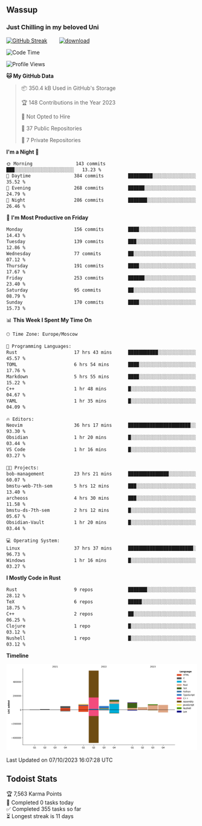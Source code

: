 ## Wassup 
### Just Chilling in my beloved Uni 

<!--
-->

[![GitHub Streak](http://github-readme-streak-stats.herokuapp.com?user=archeoss&theme=shades-of-purple&hide_border=true&date_format=j%20M%5B%20Y%5D)](https://git.io/streak-stats)&nbsp;&nbsp;&nbsp;&nbsp;&nbsp;&nbsp;&nbsp;&nbsp;[![download](https://user-images.githubusercontent.com/68448737/147796309-d8b65b1d-4dde-40d9-b03a-2b42aaa6cd43.jpeg)
](http://bmstu.ru/)

<!--START_SECTION:waka-->
![Code Time](http://img.shields.io/badge/Code%20Time-1%2C863%20hrs%2049%20mins-blue)

![Profile Views](http://img.shields.io/badge/Profile%20Views-7-blue)

**🐱 My GitHub Data** 

> 📦 350.4 kB Used in GitHub's Storage 
 > 
> 🏆 148 Contributions in the Year 2023
 > 
> 🚫 Not Opted to Hire
 > 
> 📜 37 Public Repositories 
 > 
> 🔑 7 Private Repositories 
 > 
**I'm a Night 🦉** 

```text
🌞 Morning                143 commits         ███░░░░░░░░░░░░░░░░░░░░░░   13.23 % 
🌆 Daytime                384 commits         █████████░░░░░░░░░░░░░░░░   35.52 % 
🌃 Evening                268 commits         ██████░░░░░░░░░░░░░░░░░░░   24.79 % 
🌙 Night                  286 commits         ███████░░░░░░░░░░░░░░░░░░   26.46 % 
```
📅 **I'm Most Productive on Friday** 

```text
Monday                   156 commits         ████░░░░░░░░░░░░░░░░░░░░░   14.43 % 
Tuesday                  139 commits         ███░░░░░░░░░░░░░░░░░░░░░░   12.86 % 
Wednesday                77 commits          ██░░░░░░░░░░░░░░░░░░░░░░░   07.12 % 
Thursday                 191 commits         ████░░░░░░░░░░░░░░░░░░░░░   17.67 % 
Friday                   253 commits         ██████░░░░░░░░░░░░░░░░░░░   23.40 % 
Saturday                 95 commits          ██░░░░░░░░░░░░░░░░░░░░░░░   08.79 % 
Sunday                   170 commits         ████░░░░░░░░░░░░░░░░░░░░░   15.73 % 
```


📊 **This Week I Spent My Time On** 

```text
🕑︎ Time Zone: Europe/Moscow

💬 Programming Languages: 
Rust                     17 hrs 43 mins      ███████████░░░░░░░░░░░░░░   45.57 % 
TOML                     6 hrs 54 mins       ████░░░░░░░░░░░░░░░░░░░░░   17.76 % 
Markdown                 5 hrs 55 mins       ████░░░░░░░░░░░░░░░░░░░░░   15.22 % 
C++                      1 hr 48 mins        █░░░░░░░░░░░░░░░░░░░░░░░░   04.67 % 
YAML                     1 hr 35 mins        █░░░░░░░░░░░░░░░░░░░░░░░░   04.09 % 

🔥 Editors: 
Neovim                   36 hrs 17 mins      ███████████████████████░░   93.30 % 
Obsidian                 1 hr 20 mins        █░░░░░░░░░░░░░░░░░░░░░░░░   03.44 % 
VS Code                  1 hr 16 mins        █░░░░░░░░░░░░░░░░░░░░░░░░   03.27 % 

🐱‍💻 Projects: 
bob-management           23 hrs 21 mins      ███████████████░░░░░░░░░░   60.07 % 
bmstu-web-7th-sem        5 hrs 12 mins       ███░░░░░░░░░░░░░░░░░░░░░░   13.40 % 
archeoss                 4 hrs 30 mins       ███░░░░░░░░░░░░░░░░░░░░░░   11.58 % 
bmstu-ds-7th-sem         2 hrs 12 mins       █░░░░░░░░░░░░░░░░░░░░░░░░   05.67 % 
Obsidian-Vault           1 hr 20 mins        █░░░░░░░░░░░░░░░░░░░░░░░░   03.44 % 

💻 Operating System: 
Linux                    37 hrs 37 mins      ████████████████████████░   96.73 % 
Windows                  1 hr 16 mins        █░░░░░░░░░░░░░░░░░░░░░░░░   03.27 % 
```

**I Mostly Code in Rust** 

```text
Rust                     9 repos             ███████░░░░░░░░░░░░░░░░░░   28.12 % 
TeX                      6 repos             █████░░░░░░░░░░░░░░░░░░░░   18.75 % 
C++                      2 repos             ██░░░░░░░░░░░░░░░░░░░░░░░   06.25 % 
Clojure                  1 repo              █░░░░░░░░░░░░░░░░░░░░░░░░   03.12 % 
Nushell                  1 repo              █░░░░░░░░░░░░░░░░░░░░░░░░   03.12 % 
```



**Timeline**

![Lines of Code chart](https://raw.githubusercontent.com/archeoss/archeoss/master/assets/bar_graph.png)


 Last Updated on 07/10/2023 16:07:28 UTC
<!--END_SECTION:waka-->

## Todoist Stats

<!-- TODO-IST:START -->
🏆  7,563 Karma Points           
🌸  Completed 0 tasks today           
✅  Completed 355 tasks so far           
⏳  Longest streak is 11 days
<!-- TODO-IST:END -->
